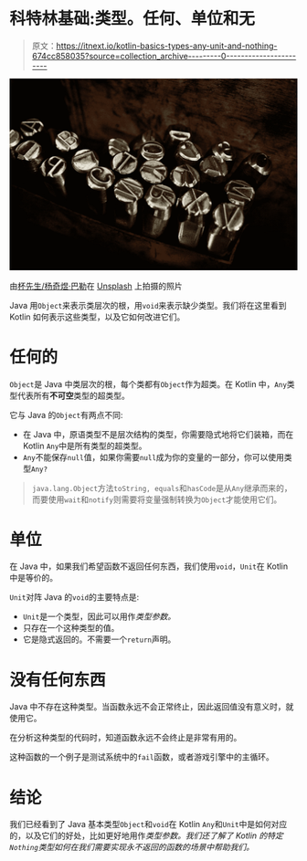 # 科特林基础:类型。任何、单位和无

> 原文：<https://itnext.io/kotlin-basics-types-any-unit-and-nothing-674cc858035?source=collection_archive---------0----------------------->

![](img/8bcba11a931036f129067b33eebede2c.png)

由[杯先生/杨奇煜·巴勒](https://unsplash.com/@iammrcup?utm_source=medium&utm_medium=referral)在 [Unsplash](https://unsplash.com?utm_source=medium&utm_medium=referral) 上拍摄的照片

Java 用`Object`来表示类层次的根，用`void`来表示缺少类型。我们将在这里看到 Kotlin 如何表示这些类型，以及它如何改进它们。

# 任何的

`Object`是 Java 中类层次的根，每个类都有`Object`作为超类。在 Kotlin 中，`Any`类型代表所有**不可空**类型的超类型。

它与 Java 的`Object`有两点不同:

*   在 Java 中，原语类型不是层次结构的类型，你需要隐式地将它们装箱，而在 Kotlin `Any`中是所有类型的超类型。
*   `Any`不能保存`null`值，如果你需要`null`成为你的变量的一部分，你可以使用类型`Any?`

> `java.lang.Object`方法`toString, equals`和`hasCode`是从`Any`继承而来的，而要使用`wait`和`notify`则需要将变量强制转换为`Object`才能使用它们。

# 单位

在 Java 中，如果我们希望函数不返回任何东西，我们使用`void`，`Unit`在 Kotlin 中是等价的。

`Unit`对阵 Java 的`void`的主要特点是:

*   `Unit`是一个类型，因此可以用作*类型参数。*
*   只存在一个这种类型的值。
*   它是隐式返回的。不需要一个`return`声明。

# 没有任何东西

Java 中不存在这种类型。当函数永远不会正常终止，因此返回值没有意义时，就使用它。

在分析这种类型的代码时，知道函数永远不会终止是非常有用的。

这种函数的一个例子是测试系统中的`fail`函数，或者游戏引擎中的主循环。

# 结论

我们已经看到了 Java 基本类型`Object`和`void`在 Kotlin `Any`和`Unit`中是如何对应的，以及它们的好处，比如更好地用作*类型参数。我们还了解了 Kotlin 的特定`Nothing`类型如何在我们需要实现永不返回的函数的场景中帮助我们。*
